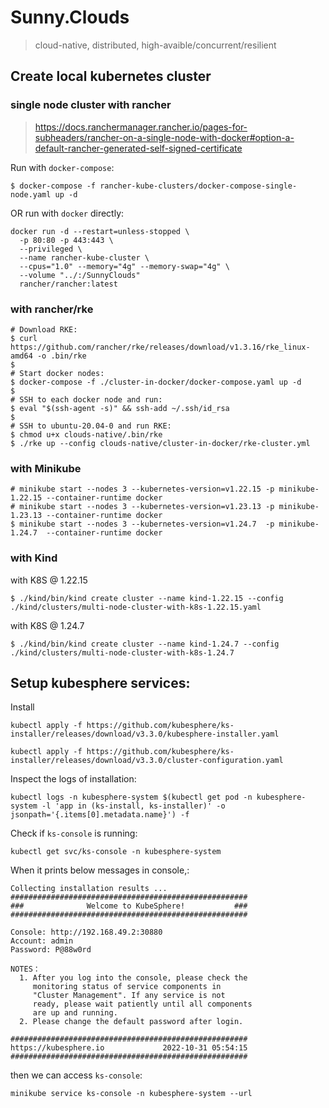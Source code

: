 # Sunny.Clouds

> cloud-native, distributed, high-avaible/concurrent/resilient

## Create local kubernetes cluster

### single node cluster with rancher

> https://docs.ranchermanager.rancher.io/pages-for-subheaders/rancher-on-a-single-node-with-docker#option-a-default-rancher-generated-self-signed-certificate

Run with `docker-compose`:
```
$ docker-compose -f rancher-kube-clusters/docker-compose-single-node.yaml up -d
```

OR run with `docker` directly:

```
docker run -d --restart=unless-stopped \
  -p 80:80 -p 443:443 \
  --privileged \
  --name rancher-kube-cluster \
  --cpus="1.0" --memory="4g" --memory-swap="4g" \
  --volume "../:/SunnyClouds"
  rancher/rancher:latest
```

### with rancher/rke
```
# Download RKE:
$ curl https://github.com/rancher/rke/releases/download/v1.3.16/rke_linux-amd64 -o .bin/rke
$
# Start docker nodes:
$ docker-compose -f ./cluster-in-docker/docker-compose.yaml up -d
$
# SSH to each docker node and run:
$ eval "$(ssh-agent -s)" && ssh-add ~/.ssh/id_rsa
$
# SSH to ubuntu-20.04-0 and run RKE:
$ chmod u+x clouds-native/.bin/rke 
$ ./rke up --config clouds-native/cluster-in-docker/rke-cluster.yml
```

### with Minikube
```
# minikube start --nodes 3 --kubernetes-version=v1.22.15 -p minikube-1.22.15 --container-runtime docker
# minikube start --nodes 3 --kubernetes-version=v1.23.13 -p minikube-1.23.13 --container-runtime docker
$ minikube start --nodes 3 --kubernetes-version=v1.24.7  -p minikube-1.24.7  --container-runtime docker
```

### with Kind

with K8S @ 1.22.15
```
$ ./kind/bin/kind create cluster --name kind-1.22.15 --config ./kind/clusters/multi-node-cluster-with-k8s-1.22.15.yaml
```

with K8S @ 1.24.7
```
$ ./kind/bin/kind create cluster --name kind-1.24.7 --config ./kind/clusters/multi-node-cluster-with-k8s-1.24.7
```

## Setup kubesphere services:

Install
```
kubectl apply -f https://github.com/kubesphere/ks-installer/releases/download/v3.3.0/kubesphere-installer.yaml

kubectl apply -f https://github.com/kubesphere/ks-installer/releases/download/v3.3.0/cluster-configuration.yaml
```

Inspect the logs of installation:
```
kubectl logs -n kubesphere-system $(kubectl get pod -n kubesphere-system -l 'app in (ks-install, ks-installer)' -o jsonpath='{.items[0].metadata.name}') -f
```

Check if `ks-console` is running:
```
kubectl get svc/ks-console -n kubesphere-system
```

When it prints below messages in console,:
```
Collecting installation results ...
#####################################################
###              Welcome to KubeSphere!           ###
#####################################################

Console: http://192.168.49.2:30880
Account: admin
Password: P@88w0rd

NOTES：
  1. After you log into the console, please check the
     monitoring status of service components in
     "Cluster Management". If any service is not
     ready, please wait patiently until all components
     are up and running.
  2. Please change the default password after login.

#####################################################
https://kubesphere.io             2022-10-31 05:54:15
#####################################################
```

then we can access `ks-console`:
```
minikube service ks-console -n kubesphere-system --url
```

<!------------------------------------------------------------------------------------------------
## Deprecated

#### Create Kind Cluster

```
$ ./kind/bin/kind create cluster --name kind --config ./kind/clusters/multi-node-cluster.yaml
```

#### Install zadig services

```
$ helm repo add koderover-chart https://koderover.tencentcloudcr.com/chartrepo/chart
$ helm repo update

$ kubectl create ns zadig

$ export NAMESPACE=zadig \
  export IP=127.0.0.1 \
  export PORT=31500

$ helm upgrade --debug -v 4 --timeout 300s --install zadig ./zadig-helm \
  --namespace ${NAMESPACE} \
  --version=1.14.0 \
  --set endpoint.type=IP \
  --set endpoint.IP=${IP} \
  --set gloo.gatewayProxies.gatewayProxy.service.httpNodePort=${PORT} \
  --set global.extensions.extAuth.extauthzServerRef.namespace=${NAMESPACE} \
  --set gloo.gatewayProxies.gatewayProxy.service.type=NodePort \
  --set "dex.config.staticClients[0].redirectURIs[0]=http://${IP}:${PORT}/api/v1/callback,dex.config.staticClients[0].id=zadig,dex.config.staticClients[0].name=zadig,dex.config.staticClients[0].secret=ZXhhbXBsZS1hcHAtc2VjcmV0"
```

Open ```http://127.0.0.1:31500``` to access dashboard.

-------------------------------------------------------------------------------------------------->
